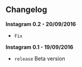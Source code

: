 ## Changelog

**Instagram 0.2 - 20/09/2016**
- `Fix`

**Instagram 0.1 - 19/09/2016**

- `release` Beta version
 